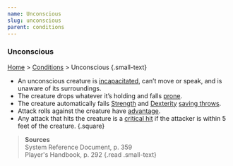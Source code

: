 ```yaml
---
name: Unconscious
slug: unconscious
parent: conditions
---
```

### Unconscious
 [Home](dm-operations-center) > [Conditions](conditions-menu) > Unconscious {.small-text}

- An unconscious creature is [incapacitated](incapacitated), can’t move or speak, and is unaware of its surroundings.
- The creature drops whatever it’s holding and falls [prone](prone).
- The creature automatically fails [Strength](strength) and [Dexterity](dexterity) [saving throws](saving-throws).
- Attack rolls against the creature have [advantage](advantage-and-disadvantage).
- Any attack that hits the creature is a [critical hit](critical-hit) if the attacker is within 5 feet of the creature.
{.square}

> **Sources** <br/>
> System Reference Document, p. 359<br/>
> Player's Handbook, p. 292
{.read .small-text}